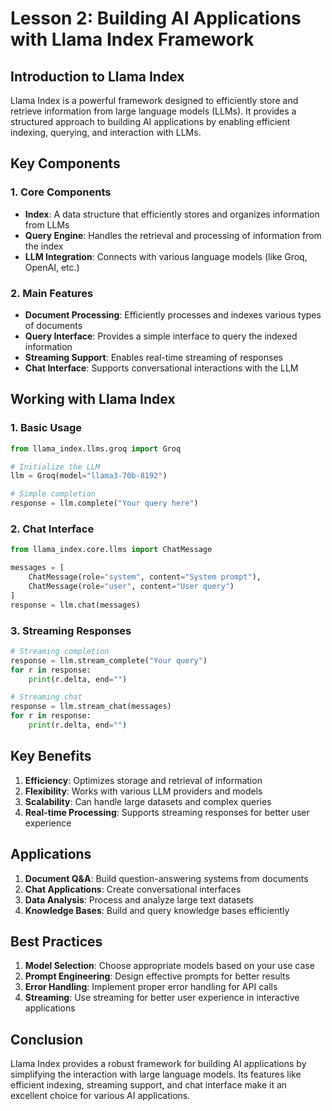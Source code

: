 # Lesson 2: Building AI Applications with Llama Index Framework

## Introduction to Llama Index

Llama Index is a powerful framework designed to efficiently store and retrieve information from large language models (LLMs). It provides a structured approach to building AI applications by enabling efficient indexing, querying, and interaction with LLMs.

## Key Components

### 1. Core Components

- **Index**: A data structure that efficiently stores and organizes information from LLMs
- **Query Engine**: Handles the retrieval and processing of information from the index
- **LLM Integration**: Connects with various language models (like Groq, OpenAI, etc.)

### 2. Main Features

- **Document Processing**: Efficiently processes and indexes various types of documents
- **Query Interface**: Provides a simple interface to query the indexed information
- **Streaming Support**: Enables real-time streaming of responses
- **Chat Interface**: Supports conversational interactions with the LLM

## Working with Llama Index

### 1. Basic Usage

```python
from llama_index.llms.groq import Groq

# Initialize the LLM
llm = Groq(model="llama3-70b-8192")

# Simple completion
response = llm.complete("Your query here")
```

### 2. Chat Interface

```python
from llama_index.core.llms import ChatMessage

messages = [
    ChatMessage(role="system", content="System prompt"),
    ChatMessage(role="user", content="User query")
]
response = llm.chat(messages)
```

### 3. Streaming Responses

```python
# Streaming completion
response = llm.stream_complete("Your query")
for r in response:
    print(r.delta, end="")

# Streaming chat
response = llm.stream_chat(messages)
for r in response:
    print(r.delta, end="")
```

## Key Benefits

1. **Efficiency**: Optimizes storage and retrieval of information
2. **Flexibility**: Works with various LLM providers and models
3. **Scalability**: Can handle large datasets and complex queries
4. **Real-time Processing**: Supports streaming responses for better user experience

## Applications

1. **Document Q&A**: Build question-answering systems from documents
2. **Chat Applications**: Create conversational interfaces
3. **Data Analysis**: Process and analyze large text datasets
4. **Knowledge Bases**: Build and query knowledge bases efficiently

## Best Practices

1. **Model Selection**: Choose appropriate models based on your use case
2. **Prompt Engineering**: Design effective prompts for better results
3. **Error Handling**: Implement proper error handling for API calls
4. **Streaming**: Use streaming for better user experience in interactive applications

## Conclusion

Llama Index provides a robust framework for building AI applications by simplifying the interaction with large language models. Its features like efficient indexing, streaming support, and chat interface make it an excellent choice for various AI applications. 